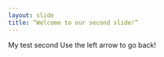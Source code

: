 ```yaml
---
layout: slide
title: “Welcome to our second slide!”
---
```

My test second
Use the left arrow to go back!
